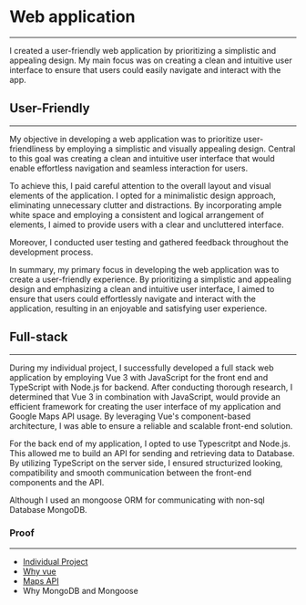 # Web application
***

I created a user-friendly web application by prioritizing a simplistic and appealing design. My main focus was on creating a clean and intuitive user interface to ensure that users could easily navigate and interact with the app.

## User-Friendly
***
My objective in developing a web application was to prioritize user-friendliness by employing a simplistic and visually appealing design. Central to this goal was creating a clean and intuitive user interface that would enable effortless navigation and seamless interaction for users.

To achieve this, I paid careful attention to the overall layout and visual elements of the application. I opted for a minimalistic design approach, eliminating unnecessary clutter and distractions. By incorporating ample white space and employing a consistent and logical arrangement of elements, 
I aimed to provide users with a clear and uncluttered interface.

Moreover, I conducted user testing and gathered feedback throughout the development process.

In summary, my primary focus in developing the web application was to create a user-friendly experience. By prioritizing a simplistic and appealing design and emphasizing a clean and intuitive user interface, I aimed to ensure that users could effortlessly navigate and interact 
with the application, resulting in an enjoyable and satisfying user experience.

## Full-stack
***

During my individual project, I successfully developed a full stack web application by employing Vue 3 with JavaScript for the front end and TypeScript with Node.js for backend. After conducting thorough research, I determined that Vue 3 in combination with JavaScript, would provide an
efficient framework for creating the user interface of my application and Google Maps API usage. By leveraging Vue's component-based architecture, I was able to ensure a reliable and scalable front-end solution.

For the back end of my application, I opted to use Typescritpt and Node.js. This allowed me to build an API for sending and retrieving data to Database. By utilizing TypeScript on the server side, I ensured structurized looking, compatibility and smooth
communication between the front-end components and the API.

Although I used an mongoose ORM for communicating with non-sql Database MongoDB.

### Proof
***

- [Individual Project](https://github.com/Dpils-s)
- [Why vue](https://github.com/Otrigos/Portfolio_S3_ArtjomsF/blob/main/Research/Vue.md)
- [Maps API](https://github.com/Otrigos/Portfolio_S3_ArtjomsF/blob/main/Research/Maps%20API.md) 
- Why MongoDB and Mongoose
